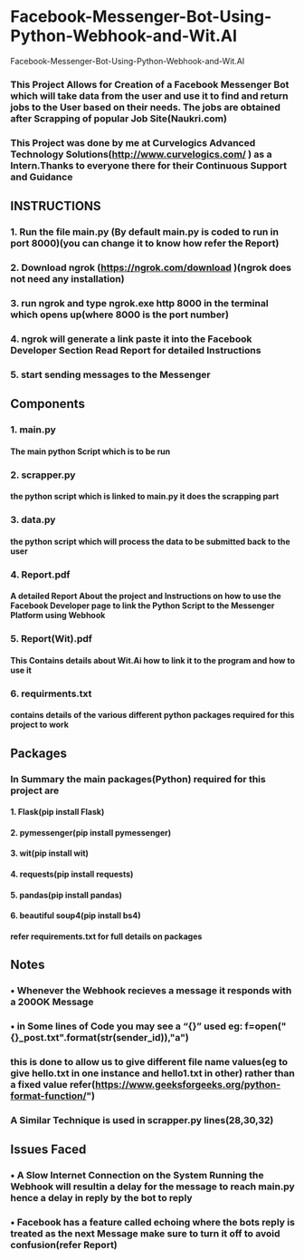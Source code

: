 # Facebook-Messenger-Bot-Using-Python-Webhook-and-Wit.AI
Facebook-Messenger-Bot-Using-Python-Webhook-and-Wit.AI


### This Project Allows for Creation of a Facebook Messenger Bot which will take data from the user and use it to find and return jobs to the User based on their needs. The jobs are obtained after Scrapping of popular Job Site(Naukri.com)


### This Project was done by me at Curvelogics Advanced Technology Solutions(http://www.curvelogics.com/ ) as a Intern.Thanks to everyone there for their Continuous Support and Guidance



## INSTRUCTIONS
   ### 1. Run the file main.py (By default main.py is coded to run in port 8000)(you can change it to know how refer the Report)
   ### 2. Download ngrok (https://ngrok.com/download )(ngrok does not need any installation)
   ### 3. run ngrok and type ngrok.exe http 8000 in the terminal which opens up(where 8000 is the port number)
   ### 4. ngrok will generate a link paste it into the Facebook Developer Section Read Report for detailed Instructions
   ### 5. start sending messages to the Messenger

## Components
   ### 1. main.py
   #### The main python Script which is to be run
   ### 2. scrapper.py
   #### the python script which is linked to main.py it does the scrapping part
   ### 3. data.py
   #### the python script which will process the data to be submitted back to the user
   ### 4. Report.pdf
   #### A detailed Report About the project and Instructions on how to use the Facebook Developer page to link the Python Script to the Messenger Platform using Webhook
   ### 5. Report(Wit).pdf
   #### This Contains details about Wit.Ai how to link it to the program and how to use it
   ### 6. requirments.txt
   #### contains details of the various different python packages required for this project to work

## Packages
### In Summary the main packages(Python) required for this project are
#### 1. Flask(pip install Flask)
#### 2. pymessenger(pip install pymessenger)
#### 3. wit(pip install wit)
#### 4. requests(pip install requests)
#### 5. pandas(pip install pandas)
#### 6. beautiful soup4(pip install bs4)
#### refer requirements.txt for full details on packages

## Notes
### • Whenever the Webhook recieves a message it responds with a 200OK Message 
### • in Some lines of Code you may see a “{}” used eg: f=open("{}_post.txt".format(str(sender_id)),"a")
### this is done to allow us to give different file name values(eg to give hello.txt in one instance and hello1.txt in other) rather than a fixed value refer(https://www.geeksforgeeks.org/python-format-function/")
### A Similar Technique is used in scrapper.py lines(28,30,32)

## Issues Faced
 ### • A Slow Internet Connection on the System Running the Webhook will resultin a delay for the message to reach main.py hence a delay in reply by the bot to reply
 ### • Facebook has a feature called echoing where the bots reply is treated as the next Message make sure to turn it off to avoid confusion(refer Report)
       
